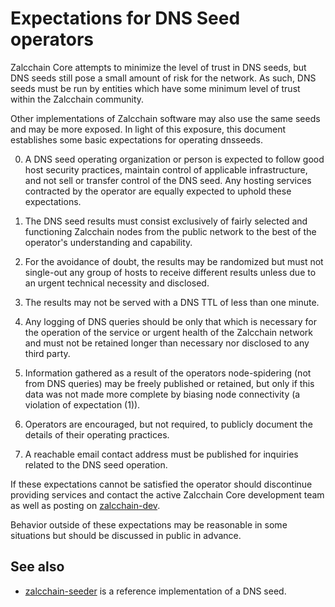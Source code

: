 Expectations for DNS Seed operators
====================================

Zalcchain Core attempts to minimize the level of trust in DNS seeds,
but DNS seeds still pose a small amount of risk for the network.
As such, DNS seeds must be run by entities which have some minimum
level of trust within the Zalcchain community.

Other implementations of Zalcchain software may also use the same
seeds and may be more exposed. In light of this exposure, this
document establishes some basic expectations for operating dnsseeds.

0. A DNS seed operating organization or person is expected to follow good
host security practices, maintain control of applicable infrastructure,
and not sell or transfer control of the DNS seed. Any hosting services
contracted by the operator are equally expected to uphold these expectations.

1. The DNS seed results must consist exclusively of fairly selected and
functioning Zalcchain nodes from the public network to the best of the
operator's understanding and capability.

2. For the avoidance of doubt, the results may be randomized but must not
single-out any group of hosts to receive different results unless due to an
urgent technical necessity and disclosed.

3. The results may not be served with a DNS TTL of less than one minute.

4. Any logging of DNS queries should be only that which is necessary
for the operation of the service or urgent health of the Zalcchain
network and must not be retained longer than necessary nor disclosed
to any third party.

5. Information gathered as a result of the operators node-spidering
(not from DNS queries) may be freely published or retained, but only
if this data was not made more complete by biasing node connectivity
(a violation of expectation (1)).

6. Operators are encouraged, but not required, to publicly document the
details of their operating practices.

7. A reachable email contact address must be published for inquiries
related to the DNS seed operation.

If these expectations cannot be satisfied the operator should
discontinue providing services and contact the active Zalcchain
Core development team as well as posting on
[zalcchain-dev](https://groups.google.com/forum/#!forum/zalcchain-dev).

Behavior outside of these expectations may be reasonable in some
situations but should be discussed in public in advance.

See also
----------
- [zalcchain-seeder](https://github.com/pooler/zalcchain-seeder) is a reference implementation of a DNS seed.
